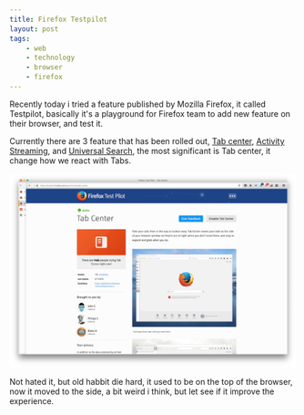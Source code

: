 ```yaml
---
title: Firefox Testpilot
layout: post
tags:
    - web
    - technology
    - browser
    - firefox
---
```



Recently today i tried a feature published by Mozilla Firefox, it called Testpilot, basically it's a playground for Firefox team to add new feature on their browser, and test it.

Currently there are 3 feature that has been rolled out, [Tab center](https://testpilot.firefox.com/experiments/tab-center), [Activity Streaming](https://testpilot.firefox.com/experiments/activity-stream), and [Universal Search](https://testpilot.firefox.com/experiments/universal-search), the most significant is Tab center, it change how we react with Tabs.

![mozilla firefox tab center](/images/posts/tabs.jpg)


Not hated it, but old habbit die hard, it used to be on the top of the browser, now it moved to the side, a bit weird i think, but let see if it improve the experience.
